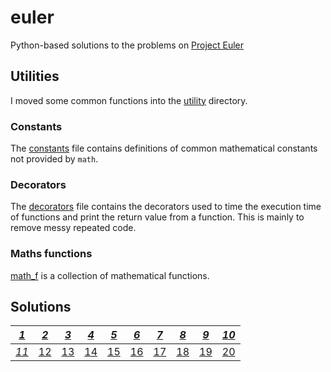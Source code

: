 # euler
Python-based solutions to the problems on [Project Euler](https://projecteuler.net/)

## Utilities

I moved some common functions into the [utility](utility) directory.

### Constants

The [constants](utility/constants.py) file contains definitions of common mathematical constants not provided by `math`.

### Decorators

The [decorators](utility/decorators.py) file contains the decorators used to time the execution time of functions and print the return value from a function. This is mainly to remove messy repeated code.

### Maths functions

[math_f](utility/math_f.py) is a collection of mathematical functions.

## Solutions

| [*1*](problem1.py) | [*2*](problem2.py) | [*3*](problem3.py) | [*4*](problem4.py) | [*5*](problem5.py) | [*6*](problem6.py) | [*7*](problem7.py) | [*8*](problem8.py) | [*9*](problem9.py) | [*10*](problem10.py) |
|-|-|-|-|-|-|-|-|-|-|
| [*11*](problem11.py) | [12](problem12.py) | [13](problem13.py) | [14](problem14.py) | [15](problem15.py) | [16](problem16.py) | [17](problem17.py) | [18](problem18.py) | [19](problem19.py) | [20](problem20.py) |

